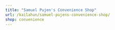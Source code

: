 ```yaml
---
title: "Samuel Pujen's Convenience Shop"
url: /kailahun/samuel-pujens-convenience-shop/
shop: convenience
---
```

